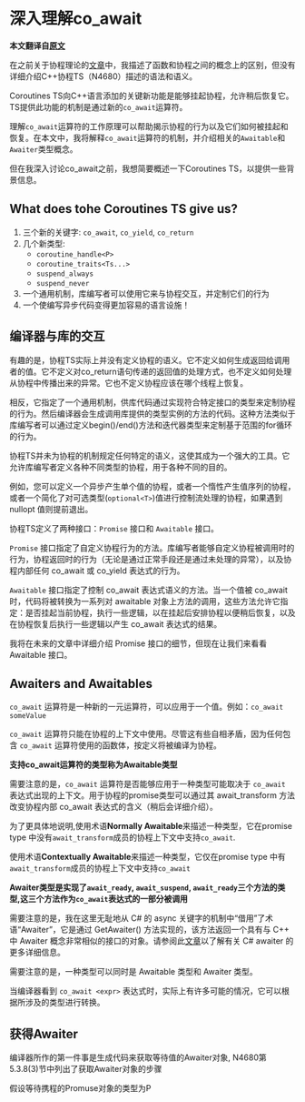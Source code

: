 # 深入理解co_await

**本文翻译自[原文](https://lewissbaker.github.io/2017/11/17/understanding-operator-co-await)**

在之前关于协程理论的[文章](https://1036-ce.github.io/docs/cpp/coroutines/coroutine_theory)中，我描述了函数和协程之间的概念上的区别，但没有详细介绍C++协程TS（N4680）描述的语法和语义。

Coroutines TS向C++语言添加的关键新功能是能够挂起协程，允许稍后恢复它。TS提供此功能的机制是通过新的`co_await`运算符。

理解`co_await`运算符的工作原理可以帮助揭示协程的行为以及它们如何被挂起和恢复。在本文中，我将解释`co_await`运算符的机制，并介绍相关的`Awaitable`和`Awaiter`类型概念。

但在我深入讨论co_await之前，我想简要概述一下Coroutines TS，以提供一些背景信息。

## What does tohe Coroutines TS give us?

1. 三个新的关键字: `co_await`, `co_yield`, `co_return`
2. 几个新类型:
    - `coroutine_handle<P>`
    - `coroutine_traits<Ts...>`
    - `suspend_always`
    - `suspend_never`
3. 一个通用机制，库编写者可以使用它来与协程交互，并定制它们的行为
4. 一个使编写异步代码变得更加容易的语言设施！

## 编译器与库的交互

有趣的是，协程TS实际上并没有定义协程的语义。它不定义如何生成返回给调用者的值。它不定义对co_return语句传递的返回值的处理方式，也不定义如何处理从协程中传播出来的异常。它也不定义协程应该在哪个线程上恢复。

相反，它指定了一个通用机制，供库代码通过实现符合特定接口的类型来定制协程的行为。然后编译器会生成调用库提供的类型实例的方法的代码。这种方法类似于库编写者可以通过定义begin()/end()方法和迭代器类型来定制基于范围的for循环的行为。

协程TS并未为协程的机制规定任何特定的语义，这使其成为一个强大的工具。它允许库编写者定义各种不同类型的协程，用于各种不同的目的。

例如，您可以定义一个异步产生单个值的协程，或者一个惰性产生值序列的协程，或者一个简化了对可选类型(`optional<T>`)值进行控制流处理的协程，如果遇到 nullopt 值则提前退出。

协程TS定义了两种接口：`Promise` 接口和 `Awaitable` 接口。

`Promise` 接口指定了自定义协程行为的方法。库编写者能够自定义协程被调用时的行为，协程返回时的行为（无论是通过正常手段还是通过未处理的异常），以及协程内部任何 co_await 或 co_yield 表达式的行为。

`Awaitable` 接口指定了控制 co_await 表达式语义的方法。当一个值被 co_await 时，代码将被转换为一系列对 awaitable 对象上方法的调用，这些方法允许它指定：是否挂起当前协程，执行一些逻辑，以在挂起后安排协程以便稍后恢复，以及在协程恢复后执行一些逻辑以产生 co_await 表达式的结果。

我将在未来的文章中详细介绍 Promise 接口的细节，但现在让我们来看看 Awaitable 接口。

## Awaiters and Awaitables

`co_await` 运算符是一种新的一元运算符，可以应用于一个值。例如：`co_await someValue`

`co_await` 运算符只能在协程的上下文中使用。尽管这有些自相矛盾，因为任何包含 `co_await` 运算符使用的函数体，按定义将被编译为协程。

**支持co_await运算符的类型称为Awaitable类型**

需要注意的是，`co_await` 运算符是否能够应用于一种类型可能取决于 `co_await` 表达式出现的上下文。用于协程的promise类型可以通过其 await_transform 方法改变协程内部 co_await 表达式的含义（稍后会详细介绍）。

为了更具体地说明,使用术语**Normally Awaitable**来描述一种类型，它在promise type 中没有`await_transform`成员的协程上下文中支持`co_await`.

使用术语**Contextually Awaitable**来描述一种类型，它仅在promise type 中有`await_transform`成员的协程上下文中支持`co_await`

**Awaiter类型是实现了`await_ready`, `await_suspend`, `await_ready`三个方法的类型,这三个方法作为`co_await`表达式的一部分被调用**

需要注意的是，我在这里无耻地从 C# 的 async 关键字的机制中“借用”了术语“Awaiter”，它是通过 GetAwaiter() 方法实现的，该方法返回一个具有与 C++ 中 Awaiter 概念非常相似的接口的对象。请参阅此[文章](https://weblogs.asp.net/dixin/understanding-c-sharp-async-await-2-awaitable-awaiter-pattern)以了解有关 C# awaiter 的更多详细信息。

需要注意的是，一种类型可以同时是 Awaitable 类型和 Awaiter 类型。

当编译器看到 `co_await <expr>` 表达式时，实际上有许多可能的情况，它可以根据所涉及的类型进行转换。


## 获得Awaiter

编译器所作的第一件事是生成代码来获取等待值的Awaiter对象, N4680第5.3.8(3)节中列出了获取Awaiter对象的步骤

假设等待携程的Promuse对象的类型为P
